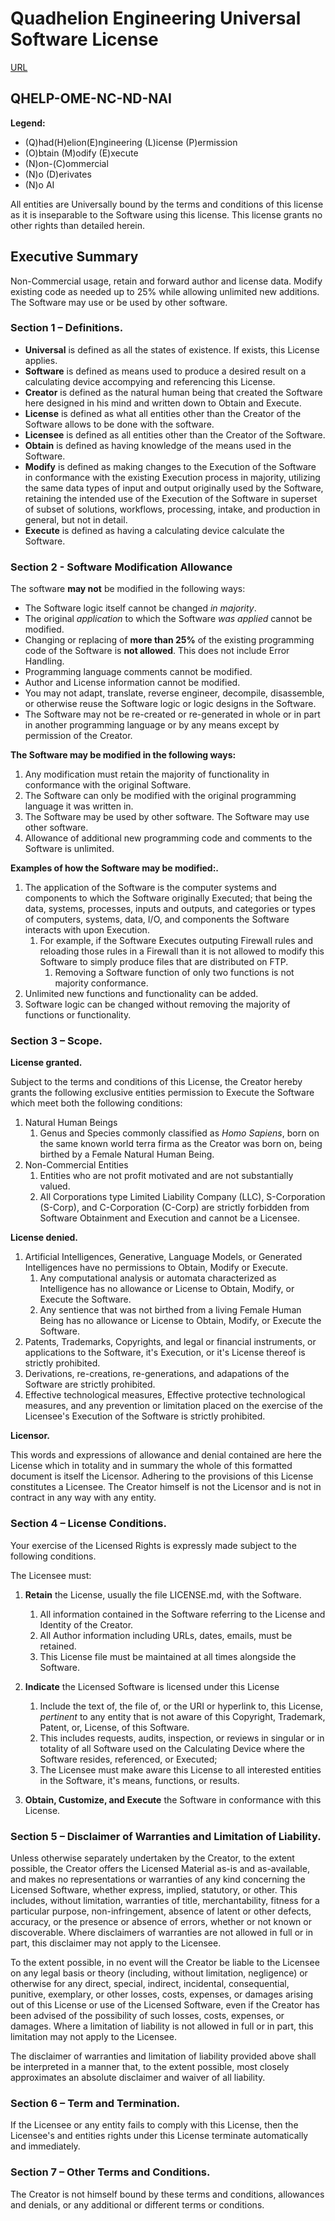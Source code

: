 # Quadhelion Engineering Universal Software License

[URL](https://www.quadhelion.engineering/QHELP-OME-NC-ND-NAI.html)

## QHELP-OME-NC-ND-NAI

**Legend:**

* (Q)had(H)elion(E)ngineering (L)icense (P)ermission
* (O)btain (M)odify (E)xecute
* (N)on-(C)ommercial 
* (N)o (D)erivates
* (N)o AI

All entities are Universally bound by the terms and conditions of this license as it is inseparable to the Software using this license. This license grants no other rights than detailed herein.



## Executive Summary

Non-Commercial usage, retain and forward author and license data. Modify existing code as needed up to 25% while allowing unlimited new additions. The Software may use or be used by other software.



### Section 1 – Definitions.

* **Universal** is defined as all the states of existence. If exists, this License applies.
* **Software** is defined as means used to produce a desired result on a calculating device accompying and referencing this License.
* **Creator** is defined as the natural human being that created the Software here designed in his mind and written down to Obtain and Execute.
* **License** is defined as what all entities other than the Creator of the Software allows to be done with the software.
* **Licensee** is defined as all entities other than the Creator of the Software.
* **Obtain** is defined as having knowledge of the means used in the Software.
* **Modify** is defined as making changes to the Execution of the Software in conformance with the existing Execution process in majority, utilizing the same data types of input and output originally used by the Software, retaining the intended use of the Execution of the Software in superset of subset of solutions, workflows, processing, intake, and production in general, but not in detail. 
* **Execute** is defined as having a calculating device calculate the Software. 



### Section 2 - Software Modification Allowance

The software **may not** be modified in the following ways:

*  The Software logic itself cannot be changed *in majority*.
  * The original *application* to which the Software *was applied* cannot be modified.
* Changing or replacing of **more than 25%** of the existing programming code of the Software is **not allowed**. This does not include Error Handling.
* Programming language comments cannot be modified.
* Author and License information cannot be modified.
* You may not adapt, translate, reverse engineer, decompile, disassemble, or otherwise reuse the Software logic or logic designs in the Software. 
* The Software may not be re-created or re-generated in whole or in part in another programming language or by any means except by permission of the Creator.

**The Software may be modified in the following ways:**

1. Any modification must retain the majority of functionality in conformance with the original Software.
2. The Software can only be modified with the original programming language it was written in.
3. The Software may be used by other software. The Software may use other software.
4. Allowance of additional new programming code and comments to the Software is unlimited.

**Examples of how the Software may be modified:.**

1. The application of the Software is the computer systems and components to which the Software originally Executed; that being the data, systems, processes, inputs and outputs, and categories or types of computers, systems, data, I/O, and components the Software interacts with upon Execution.
   1. For example, if the Software Executes outputing Firewall rules and reloading those rules in a Firewall than it is not allowed to modify this Software to simply produce files that are distributed on FTP.
      1. Removing a Software function of only two functions is not majority conformance.
2. Unlimited new functions and functionality can be added.
3. Software logic can be changed without removing the majority of functions or functionality.



### Section 3 – Scope.

**License granted.**

Subject to the terms and conditions of this License, the Creator hereby grants the following exclusive entities permission to Execute the Software which meet both the following conditions:

1. Natural Human Beings
   1. Genus and Species commonly classified as *Homo Sapiens*, born on the same known world terra firma as the Creator was born on, being birthed by a Female Natural Human Being.
2. Non-Commercial Entities
   1. Entities who are not profit motivated and are not substantially valued.
   2. All Corporations type Limited Liability Company (LLC), S-Corporation (S-Corp), and C-Corporation (C-Corp) are strictly forbidden from Software Obtainment and Execution and cannot be a Licensee.



**License denied.**

1. Artificial Intelligences, Generative, Language Models, or Generated Intelligences have no permissions to Obtain, Modify or Execute.
   1. Any computational analysis or automata characterized as Intelligence has no allowance or License to Obtain, Modify, or Execute the Software.
   2. Any sentience that was not birthed from a living Female Human Being has no allowance or License to Obtain, Modify, or Execute the Software.
2. Patents, Trademarks, Copyrights, and legal or financial instruments, or applications to the Software, it's Execution, or it's License thereof is strictly prohibited.
3. Derivations, re-creations, re-generations, and adapations of the Software are strictly prohibited.
4. Effective technological measures, Effective protective technological measures, and any prevention or limitation placed on the exercise of the Licensee's Execution of the Software is strictly prohibited.



**Licensor.**

This words and expressions of allowance and denial contained are here the License which in totality and in summary the whole of this formatted document is itself the Licensor. Adhering to the provisions of this License constitutes a Licensee. The Creator himself is not the Licensor and is not in contract in any way with any entity.



### Section 4 – License Conditions.

Your exercise of the Licensed Rights is expressly made subject to the following conditions.

The Licensee must:

1. **Retain** the License, usually the file LICENSE.md, with the Software. 
   1. All information contained in the Software referring to the License and Identity of the Creator.
   2. All Author information including URLs, dates, emails, must be retained.
   3. This License file must be maintained at all times alongside the Software.

2. **Indicate** the Licensed Software is licensed under this License
   1. Include the text of, the file of, or the URI or hyperlink to, this License, *pertinent* to any entity that is not aware of this Copyright, Trademark, Patent, or, License, of this Software.
   2. This includes requests, audits, inspection, or reviews in singular or in totality of all Software used on the Calculating Device where the Software resides, referenced, or Executed;
   3. The Licensee must make aware this License to all interested entities in the Software, it's means, functions, or results.
3. **Obtain, Customize, and Execute** the Software in conformance with this License.



### Section 5 – Disclaimer of Warranties and Limitation of Liability.

Unless otherwise separately undertaken by the Creator, to the extent possible, the Creator offers the Licensed Material as-is and as-available, and makes no representations or warranties of any kind concerning the Licensed Software, whether express, implied, statutory, or other. This includes, without limitation, warranties of title, merchantability, fitness for a particular purpose, non-infringement, absence of latent or other defects, accuracy, or the presence or absence of errors, whether or not known or discoverable. Where disclaimers of warranties are not allowed in full or in part, this disclaimer may not apply to the Licensee.

To the extent possible, in no event will the Creator be liable to the Licensee on any legal basis or theory (including, without limitation, negligence) or otherwise for any direct, special, indirect, incidental, consequential, punitive, exemplary, or other losses, costs, expenses, or damages arising out of this License or use of the Licensed Software, even if the Creator has been advised of the possibility of such losses, costs, expenses, or damages. Where a limitation of liability is not allowed in full or in part, this limitation may not apply to the Licensee.

The disclaimer of warranties and limitation of liability provided above shall be interpreted in a manner that, to the extent possible, most closely approximates an absolute disclaimer and waiver of all liability.



### Section 6 – Term and Termination.

If the Licensee or any entity fails to comply with this License, then the Licensee's and entities rights under this License terminate automatically and immediately.



### Section 7 – Other Terms and Conditions.

The Creator is not himself bound by these terms and conditions, allowances and denials, or any additional or different terms or conditions.
